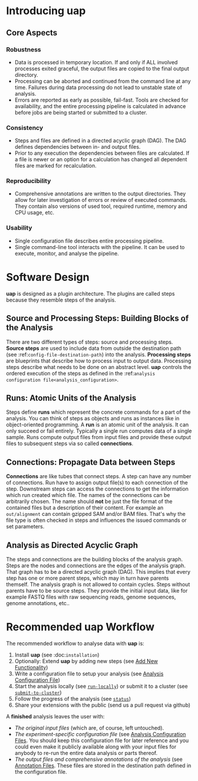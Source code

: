 <!--
  This is the documentation for uap. Please keep lines under
  80 characters if you can and start each sentence on a new line as it 
  decreases maintenance and makes diffs more readable.
-->

# Introducing **uap**

## Core Aspects

### Robustness

* Data is processed in temporary location.
  If and only if ALL involved processes exited graceful, the output files are
  copied to the final output directory.
* Processing can be aborted and continued from the command line at any time.
  Failures during data processing do not lead to unstable state of analysis.
* Errors are reported as early as possible, fail-fast.
  Tools are checked for availability, and the entire processing pipeline is
  calculated in advance before jobs are being started or submitted to a cluster.

### Consistency

* Steps and files are defined in a directed acyclic graph (DAG).
  The DAG defines dependencies between in- and output files.
* Prior to any execution the dependencies between files are calculated.
  If a file is newer or an option for a calculation has changed all dependent
  files are marked for recalculation.

### Reproducibility

* Comprehensive annotations are written to the output directories.
  They allow for later investigation of errors or review of executed commands.
  They contain also versions of used tool, required runtime, memory and CPU
  usage, etc.

### Usability

* Single configuration file describes entire processing pipeline.
* Single command-line tool interacts with the pipeline.
  It can be used to execute, monitor, and analyse the pipeline.


# Software Design

**uap** is designed as a plugin architecture.
The plugins are called steps because they resemble steps of the analysis.

## Source and Processing Steps: Building Blocks of the Analysis

There are two different types of steps: source and processing steps.
**Source steps** are used to include data from outside the destination path
(see :ref:`config-file-destination-path`) into the analysis.
**Processing steps** are blueprints that describe how to process input to
output data.
Processing steps describe what needs to be done on an abstract level.
**uap** controls the ordered execution of the steps as defined in the
:ref:`analysis configuration file<analysis_configuration>`.

## Runs: Atomic Units of the Analysis

Steps define **runs** which represent the concrete commands for a part of the
analysis.
You can think of steps as objects and runs as instances like in object-oriented
programming. 
A **run** is an atomic unit of the analysis.
It can only succeed or fail entirely.
Typically a single run computes data of a single sample.
Runs compute output files from input files and provide these output files to
subsequent steps via so called **connections**.

## Connections: Propagate Data between Steps

**Connections** are like tubes that connect steps.
A step can have any number of connections.
Run have to assign output file(s) to each connection of the step.
Downstream steps can access the connections to get the information which run
created which file.
The names of the connections can be arbitrarily chosen.
The name should **not** be just the file format of the contained files but
a description of their content.
For example an ``out/alignment`` can contain gzipped SAM and/or BAM files.
That's why the file type is often checked in steps and influences the issued
commands or set parameters.

## Analysis as Directed Acyclic Graph

The steps and connections are the building blocks of the analysis graph.
Steps are the nodes and connections are the edges of the analysis graph.
That graph has to be a directed acyclic graph (DAG).
This implies that every step has one or more parent steps, which may in turn
have parents themself.
The analysis graph is not allowed to contain cycles.
Steps without parents have to be source steps.
They provide the initial input data, like for example FASTQ files with raw
sequencing reads, genome sequences, genome annotations, etc..

# Recommended uap Workflow

The recommended workflow to analyse data with **uap** is:

1. Install **uap** (see :doc:`installation`)
2. Optionally: Extend **uap** by adding new steps (see
   [Add New Functionality](./extension.md))
3. Write a configuration file to setup your analysis (see
   [Analysis Configuration File](./configuration.md))
4. Start the analysis locally (see
   [`run-locally`](./interaction.md#subcommand-run-locally)) or
   submit it to a cluster (see
   [`submit-to-cluster`](./interaction.md#subcommand-submit-to-cluster))
5. Follow the progress of the analysis (see
   [`status`](./interaction.md#subcommand-status))
6. Share your extensions with the public (send us a pull request via github)

A **finished** analysis leaves the user with:

* *The original input files* (which are, of course, left untouched).
* *The experiment-specific configuration file*
(see [Analysis Configuration Files](configuration.md).
  You should keep this configuration file for later reference and you could
  even make it publicly available along with your input files for anybody to
  re-run the entire data analysis or parts thereof.
* *The output files and comprehensive annotations of the analysis*
  (see [Annotation Files](annotation.md).
  These files are stored in the destination path defined in the configuration
  file.
